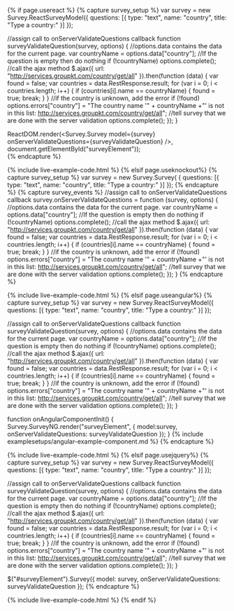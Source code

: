 {% if page.usereact %}
{% capture survey_setup %}
var survey = new Survey.ReactSurveyModel({
        questions: [{ type: "text", name: "country", title: "Type a country:" }]
    });

//assign call to onServerValidateQuestions callback
function surveyValidateQuestion(survey, options) {
    //options.data contains the data for the current page.
    var countryName = options.data["country"];
    //If the question is empty then do nothing
    if (!countryName) options.complete();
    //call the ajax method
    $.ajax({
        url: "http://services.groupkt.com/country/get/all"
    }).then(function (data) {
        var found = false;
        var countries = data.RestResponse.result;
        for (var i = 0; i < countries.length; i++) {
            if (countries[i].name == countryName) {
                found = true; break;
            }
        }
        //if the country is unknown, add the error
        if (!found) options.errors["country"] = "The country name '" + countryName +"' is not in this list: http://services.groupkt.com/country/get/all";
        //tell survey that we are done with the server validation
        options.complete();
    });
}
    
ReactDOM.render(<Survey.Survey model={survey} onServerValidateQuestions={surveyValidateQuestion} />, document.getElementById("surveyElement"));    
{% endcapture %}


{% include live-example-code.html %}
{% elsif page.useknockout%}
{% capture survey_setup %}
var survey = new Survey.Survey( {
        questions: [{ type: "text", name: "country", title: "Type a country:" }]
    });
{% endcapture %}
{% capture survey_events %}
//assign call to onServerValidateQuestions callback
survey.onServerValidateQuestions = function (survey, options) {
    //options.data contains the data for the current page.
    var countryName = options.data["country"];
    //If the question is empty then do nothing
    if (!countryName) options.complete();
    //call the ajax method
    $.ajax({
        url: "http://services.groupkt.com/country/get/all"
    }).then(function (data) {
        var found = false;
        var countries = data.RestResponse.result;
        for (var i = 0; i < countries.length; i++) {
            if (countries[i].name == countryName) {
                found = true; break;
            }
        }
        //if the country is unknown, add the error
        if (!found) options.errors["country"] = "The country name '" + countryName +"' is not in this list: http://services.groupkt.com/country/get/all";
        //tell survey that we are done with the server validation
        options.complete();
    });
}
{% endcapture %}

{% include live-example-code.html %}
{% elsif page.useangular%}
{% capture survey_setup %}
var survey = new Survey.ReactSurveyModel({
        questions: [{ type: "text", name: "country", title: "Type a country:" }]
    });

//assign call to onServerValidateQuestions callback
function surveyValidateQuestion(survey, options) {
    //options.data contains the data for the current page.
    var countryName = options.data["country"];
    //If the question is empty then do nothing
    if (!countryName) options.complete();
    //call the ajax method
    $.ajax({
        url: "http://services.groupkt.com/country/get/all"
    }).then(function (data) {
        var found = false;
        var countries = data.RestResponse.result;
        for (var i = 0; i < countries.length; i++) {
            if (countries[i].name == countryName) {
                found = true; break;
            }
        }
        //if the country is unknown, add the error
        if (!found) options.errors["country"] = "The country name '" + countryName +"' is not in this list: http://services.groupkt.com/country/get/all";
        //tell survey that we are done with the server validation
        options.complete();
    });
}
    
function onAngularComponentInit() {
    Survey.SurveyNG.render("surveyElement", {
        model:survey,
        onServerValidateQuestions: surveyValidateQuestion
    });
}
{% include examplesetups/angular-example-component.md %}
{% endcapture %}


{% include live-example-code.html %}
{% elsif page.usejquery%}
{% capture survey_setup %}
var survey = new Survey.ReactSurveyModel({
        questions: [{ type: "text", name: "country", title: "Type a country:" }]
    });

//assign call to onServerValidateQuestions callback
function surveyValidateQuestion(survey, options) {
    //options.data contains the data for the current page.
    var countryName = options.data["country"];
    //If the question is empty then do nothing
    if (!countryName) options.complete();
    //call the ajax method
    $.ajax({
        url: "http://services.groupkt.com/country/get/all"
    }).then(function (data) {
        var found = false;
        var countries = data.RestResponse.result;
        for (var i = 0; i < countries.length; i++) {
            if (countries[i].name == countryName) {
                found = true; break;
            }
        }
        //if the country is unknown, add the error
        if (!found) options.errors["country"] = "The country name '" + countryName +"' is not in this list: http://services.groupkt.com/country/get/all";
        //tell survey that we are done with the server validation
        options.complete();
    });
}
    
$("#surveyElement").Survey({
    model: survey,
    onServerValidateQuestions: surveyValidateQuestion
});
{% endcapture %}


{% include live-example-code.html %}
{% endif %}